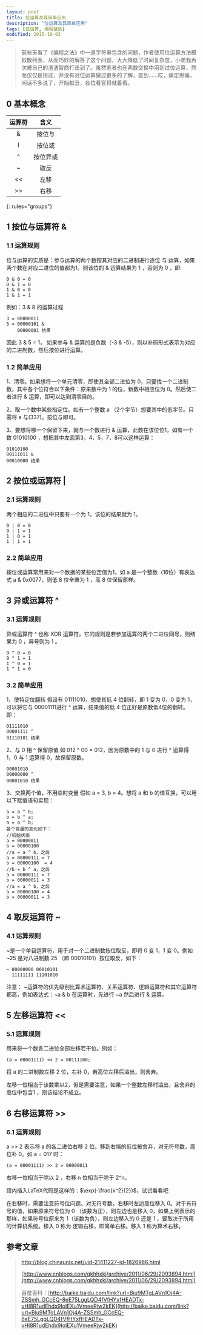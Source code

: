 ```yaml
---
layout: post
title: 位运算及其简单应用
description: "位运算及其简单应用"
tags: [位运算, 编程基础]
modified: 2015-10-03
---
```


> 前些天看了《编程之法》中一道字符串包含的问题，作者使用位运算方法模拟散列表，从而巧妙的解答了这个问题，大大降低了时间复杂度，小弟我再次被自己的渣渣智商打击到了。虽然笔者也在两数交换中用到过位运算，然而仅仅是用过，并没有对位运算做过更多的了解，直到……哎，痛定思痛，闲话不多说了，开始献丑，各位看官将就着看。

## 0 基本概念

| 运算符 | 含义 |
|:------:|:-------:|
| &      |  按位与  |
| I      |  按位或  |
| ^      |按位异或  |
| ~      |  取反    |
| <<     |  左移    |
| >>     | 右移     |
{: rules="groups"}


## 1 按位与运算符 &

### 1.1 运算规则
位与运算的实质是：参与运算的两个数按其对应的二进制进行逐位 与 运算，如果两个数在对应二进位的值都为1，则该位的 & 运算结果为 1 ，否则为 0 ，即:

    0 & 0 = 0
    0 & 1 = 0
    1 & 0 = 0
    1 & 1 = 1

例如：3 & 8 的运算过程

    3 = 00000011
    5 = 00000101 &
        00000001 结果

因此 3 & 5 = 1， 如果参与 & 运算的是负数（-3 & -5），则以补码形式表示为对应的二进制数，然后按位进行运算。

### 1.2 简单应用
1、清零。如果想将一个单元清零，即使其全部二进位为 0，只要找一个二进制数，其中各个位符合以下条件：原来数中为 1 的位，新数中相应位为 0。然后使二者进行 & 运算，即可以达到清零目的。

2、取一个数中某些指定位。如有一个整数 a （2个字节）想要其中的低字节。只需将 a 与(337)。按位与即可。

3、要想将哪一个保留下来，就与一个数进行 & 运算，此数在该位位1，如有一个数  01010100 ，想把其中左面第3，4，5，7，8可以这样运算：

    01010100
    00111011 &
    00010000 结果

## 2 按位或运算符 |

### 2.1 运算规则
两个相应的二进位中只要有一个为 1，该位的结果就为 1。

    0 | 0 = 0
    0 | 1 = 1
    1 | 0 = 1
    1 | 1 = 1

### 2.2 简单应用
按位或运算常用来对一个数据的某些位定值为1，如 a 是一个整数（16位）有表达式 a & 0x0077，则低 8 位全置为 1 ，高 8 位保留原样。

## 3 异或运算符 ^

### 3.1 运算规则
异或运算符 ^ 也称 XOR 运算符。它的规则是若参加运算的两个二进位同号，则结果为 0 ，异号则为 1 。

    0 ^ 0 = 0
    0 ^ 1 = 1
    1 ^ 0 = 1
    1 ^ 1 = 0

### 3.2 简单应用
1、使特定位翻转
假设有 01111010，想使其低 4 位翻转，即 1 变为 0，0 变为 1，可以将它与 00001111进行 ^ 运算，结果值的低 4 位正好是原数低4位的翻转。即：

    01111010
    00001111 ^
    01110101 结果

2、与 0 相 ^ 保留原值
如 012 ^ 00 = 012，因为原数中的 1 与 0 进行 ^ 运算得 1，0 与 1 运算得 0，故保留原数。

    00001010
    00000000 ^
    00001010 结果

3、交换两个值，不用临时变量
假如 a = 3, b = 4。想将 a 和 b 的值互换，可以用以下赋值语句实现：

    a = a ^ b;
    b = b ^ a;
    a = a ^ b;
    各个变量的变化如下：
    //初始状态
    a = 00000011
    b = 00000100
    //a = a ^ b，之后
    a = 00000111 = 7
    b = 00000100  = 4
    //b = b ^ a，之后
    a = 00000111 = 7
    b = 00000011 = 3
    //a = a ^ b，之后
    a = 00000100 = 4
    b = 00000011 = 3


## 4 取反运算符 ~

### 4.1 运算规则
~是一个单目运算符，用于对一个二进制数按位取反，即将 0 变 1，1 变 0。例如~25 是对八进制数 25 （即 00010101）按位取反，如下：

    ~ 00000000 00010101
      11111111 11101010

注意： ~运算符的优先级别比算术运算符、关系运算符、逻辑运算符和其它运算符都高，例如表达式：~a & b 在运算时，先进行 ~a 然后进行 & 运算。


## 5 左移运算符 <<

### 5.1 运算规则
用来将一个数各二进位全部左移若干位。例如：

    (a = 00001111) << 2 = 00111100;

将 a 的二进制数左移 2 位，右补 0，若高位左移后溢出，则舍弃。

左移一位相当于该数乘以2，但是需要注意，如果一个整数左移时溢出，且舍弃的高位中包含1 ，则该结论不成立。


## 6 右移运算符 >>

### 6.1 运算规则
a >> 2 表示将 a 的各二进位右移 2 位。移到右端的低位被舍弃，对无符号数，高位补 0。如 a = 017 时：

    (a = 00001111) >> 2 = 00000011

右移一位相当于除以 2 ，右移 n 位相当于除于 2^n。

段内插入LaTeX代码是这样的：$\exp(-\frac{x^2}{2})$，试试看看吧

在右移时，需要注意符号位问题。对无符号数，右移时左边高位移入 0。对于有符号的值，如果原来符号位为 0 （该数为正），则左边也是移入 0，如果上例表示的那样，如果符号位原来为 1（该数为负），则左边移入的 0 还是 1 ，要取决于所用的计算机系统。移入 0 称为 逻辑右移，即简单右移。移入 1 称为算术右移。




## 参考文章
><http://blog.chinaunix.net/uid-21411227-id-1826986.html>
>
>[http://www.cnblogs.com/qkhhxkj/archive/2011/06/29/2093894.html](http://www.cnblogs.com/qkhhxkj/archive/2011/06/29/2093894.html)
>
>百度百科：[http://baike.baidu.com/link?url=Biu9MTgLAVn1Oj4A-ZSSmh_GCcEQ-8eE75LggLQD4fVfHYxfHEADTx-vHI8R1udEhdx9IoIEXu1VmeeRjw2kEK](http://baike.baidu.com/link?url=Biu9MTgLAVn1Oj4A-ZSSmh_GCcEQ-8eE75LggLQD4fVfHYxfHEADTx-vHI8R1udEhdx9IoIEXu1VmeeRjw2kEK)
